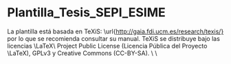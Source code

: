 # Plantilla_Tesis_SEPI_ESIME
La plantilla está basada en TeXiS: \url{http://gaia.fdi.ucm.es/research/texis/} por lo que se recomienda consultar su manual. TeXiS se distribuye bajo las licencias \LaTeX\ Project Public License (Licencia Pública del Proyecto \LaTeX), GPLv3 y Creative Commons (CC-BY-SA). \\ \\
